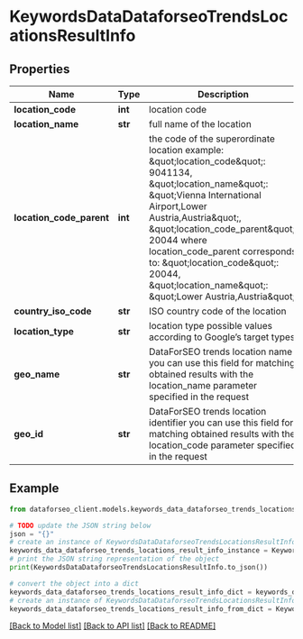 # KeywordsDataDataforseoTrendsLocationsResultInfo


## Properties

Name | Type | Description | Notes
------------ | ------------- | ------------- | -------------
**location_code** | **int** | location code | [optional] 
**location_name** | **str** | full name of the location | [optional] 
**location_code_parent** | **int** | the code of the superordinate location example: \&quot;location_code\&quot;: 9041134, \&quot;location_name\&quot;: \&quot;Vienna International Airport,Lower Austria,Austria\&quot;, \&quot;location_code_parent\&quot;: 20044 where location_code_parent corresponds to: \&quot;location_code\&quot;: 20044, \&quot;location_name\&quot;: \&quot;Lower Austria,Austria\&quot; | [optional] 
**country_iso_code** | **str** | ISO country code of the location | [optional] 
**location_type** | **str** | location type possible values according to Google’s target types | [optional] 
**geo_name** | **str** | DataForSEO trends location name you can use this field for matching obtained results with the location_name parameter specified in the request | [optional] 
**geo_id** | **str** | DataForSEO trends location identifier you can use this field for matching obtained results with the location_code parameter specified in the request | [optional] 

## Example

```python
from dataforseo_client.models.keywords_data_dataforseo_trends_locations_result_info import KeywordsDataDataforseoTrendsLocationsResultInfo

# TODO update the JSON string below
json = "{}"
# create an instance of KeywordsDataDataforseoTrendsLocationsResultInfo from a JSON string
keywords_data_dataforseo_trends_locations_result_info_instance = KeywordsDataDataforseoTrendsLocationsResultInfo.from_json(json)
# print the JSON string representation of the object
print(KeywordsDataDataforseoTrendsLocationsResultInfo.to_json())

# convert the object into a dict
keywords_data_dataforseo_trends_locations_result_info_dict = keywords_data_dataforseo_trends_locations_result_info_instance.to_dict()
# create an instance of KeywordsDataDataforseoTrendsLocationsResultInfo from a dict
keywords_data_dataforseo_trends_locations_result_info_from_dict = KeywordsDataDataforseoTrendsLocationsResultInfo.from_dict(keywords_data_dataforseo_trends_locations_result_info_dict)
```
[[Back to Model list]](../README.md#documentation-for-models) [[Back to API list]](../README.md#documentation-for-api-endpoints) [[Back to README]](../README.md)


